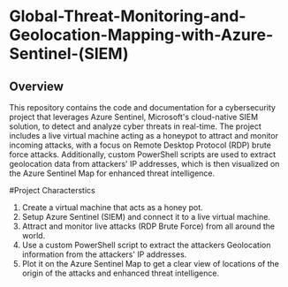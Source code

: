 # Global-Threat-Monitoring-and-Geolocation-Mapping-with-Azure-Sentinel-(SIEM)

## Overview

This repository contains the code and documentation for a cybersecurity project that leverages Azure Sentinel, Microsoft's cloud-native SIEM solution, to detect and analyze cyber threats in real-time. The project includes a live virtual machine acting as a honeypot to attract and monitor incoming attacks, with a focus on Remote Desktop Protocol (RDP) brute force attacks. Additionally, custom PowerShell scripts are used to extract geolocation data from attackers' IP addresses, which is then visualized on the Azure Sentinel Map for enhanced threat intelligence.


#Project Characterstics
1. Create a virtual machine that acts as a honey pot.
2. Setup Azure Sentinel (SIEM) and connect it to a live virtual machine.
3. Attract and monitor live attacks (RDP Brute Force) from all around the world.
4. Use a custom PowerShell script to extract the attackers Geolocation information from the attackers' IP addresses.
5. Plot it on the Azure Sentinel Map to get a clear view of locations of the origin of the attacks and enhanced threat intelligence.







